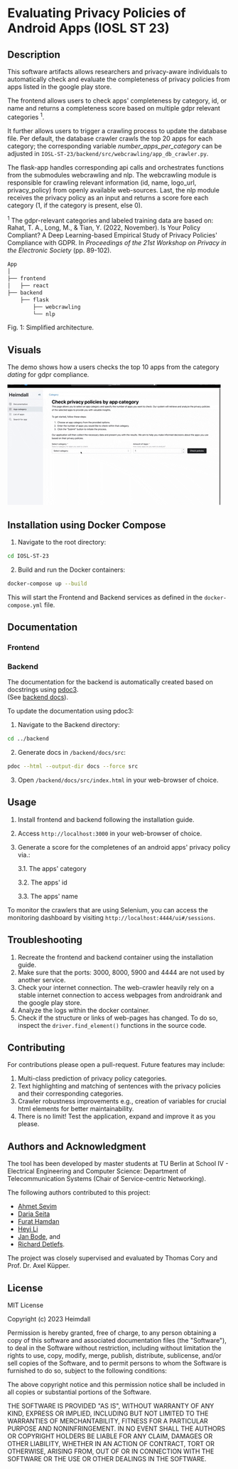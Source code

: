# Evaluating Privacy Policies of Android Apps (IOSL ST 23)


## Description
This software artifacts allows researchers and privacy-aware individuals to automatically check and evaluate the completeness of privacy policies from apps listed in the google play store. 

The frontend allows users to check apps' completeness by category, id, or name and returns a completeness score based on multiple gdpr relevant categories <sup>1</sup>. 

It further allows users to trigger a crawling process to update the database file. Per default, the database crawler crawls the top 20 apps for each category; the corresponding variable _number_apps_per_category_ can be adjusted in ```IOSL-ST-23/backend/src/webcrawling/app_db_crawler.py```.

The flask-app handles corresponding api calls and orchestrates functions from the submodules webcrawling and nlp. The webcrawling module is responsible for crawling relevant information (id, name, logo_url, privacy_policy) from openly available web-sources. Last, the nlp module receives the privacy policy as an input and returns a score fore each category (1, if the category is present, else 0).

<sup>1</sup> The gdpr-relevant categories and labeled training data are based on: <br>
Rahat, T. A., Long, M., & Tian, Y. (2022, November). Is Your Policy Compliant? A Deep Learning-based Empirical Study of Privacy Policies' Compliance with GDPR. In *Proceedings of the 21st Workshop on Privacy in the Electronic Society* (pp. 89-102).

```
App
│
├── frontend
│   ├── react
├── backend
    ├── flask
        ├── webcrawling
        └── nlp

```
Fig. 1: Simplified architecture. 

## Visuals
The demo shows how a users checks the top 10 apps from the category _dating_ for gdpr compliance.

![Demo](example/demo.gif)

## Installation using Docker Compose

1. Navigate to the root directory:

```bash
cd IOSL-ST-23
```

2. Build and run the Docker containers:

```bash
docker-compose up --build
```

This will start the Frontend and Backend services as defined in the `docker-compose.yml` file.

## Documentation

### Frontend

### Backend
The documentation for the backend is automatically created based on docstrings using [pdoc3](https://github.com/pdoc3/pdoc). <br> (See [backend docs](backend/docs/src/index.html)).

To update the documentation using pdoc3:

1. Navigate to the Backend directory:

```bash
cd ../backend
```

2. Generate docs in ```/backend/docs/src```:

```bash
pdoc --html --output-dir docs --force src
```

3. Open ```/backend/docs/src/index.html``` in your web-browser of choice.

## Usage
1. Install frontend and backend following the installation guide.
2. Access ```http://localhost:3000``` in your web-browser of choice.
3. Generate a score for the completenes of an android apps' privacy policy via.:

    3.1. The apps' category

    3.2. The apps' id

    3.3. The apps' name

To monitor the crawlers that are using Selenium, you can access the monitoring dashboard by visiting ```http://localhost:4444/ui#/sessions```. 

## Troubleshooting
1. Recreate the frontend and backend container using the installation guide.
2. Make sure that the ports: 3000, 8000, 5900 and 4444 are not used by another service. 
3. Check your internet connection. The web-crawler heavily rely on a stable internet connection to access webpages from androidrank and the google play store.
4. Analyze the logs within the docker container.
5. Check if the structure or links of web-pages has changed. To do so, inspect the ```driver.find_element()``` functions in the source code. 

## Contributing
For contributions please open a pull-request. Future features may include: 
1. Multi-class prediction of privacy policy categories.
2. Text highlighting and matching of sentences with the privacy policies and their corresponding categories.
3. Crawler robustness improvements e.g., creation of variables for crucial html elements for better maintainability. 
4. There is no limit! Test the application, expand and improve it as you please.

## Authors and Acknowledgment
The tool has been developed by master students at TU Berlin at School IV - Electrical Engineering and Computer Science: Department of Telecommunication Systems (Chair of Service-centric Networking).

The following authors contributed to this project:
* [Ahmet Sevim](https://www.linkedin.com/in/sevimahmet/)
* [Daria Seita](https://www.linkedin.com/in/daria-seita-b346b7187/)
* [Furat Hamdan](https://www.linkedin.com/in/furat-hamdan-9b77b8256/)
* [Heyi Li]()
* [Jan Bode](https://www.linkedin.com/in/bode-jan/), and 
* [Richard Detlefs]().

The project was closely supervised and evaluated by Thomas Cory and Prof. Dr. Axel Küpper.

## License
MIT License

Copyright (c) 2023 Heimdall

Permission is hereby granted, free of charge, to any person obtaining a copy
of this software and associated documentation files (the "Software"), to deal
in the Software without restriction, including without limitation the rights
to use, copy, modify, merge, publish, distribute, sublicense, and/or sell
copies of the Software, and to permit persons to whom the Software is
furnished to do so, subject to the following conditions:

The above copyright notice and this permission notice shall be included in all
copies or substantial portions of the Software.

THE SOFTWARE IS PROVIDED "AS IS", WITHOUT WARRANTY OF ANY KIND, EXPRESS OR
IMPLIED, INCLUDING BUT NOT LIMITED TO THE WARRANTIES OF MERCHANTABILITY,
FITNESS FOR A PARTICULAR PURPOSE AND NONINFRINGEMENT. IN NO EVENT SHALL THE
AUTHORS OR COPYRIGHT HOLDERS BE LIABLE FOR ANY CLAIM, DAMAGES OR OTHER
LIABILITY, WHETHER IN AN ACTION OF CONTRACT, TORT OR OTHERWISE, ARISING FROM,
OUT OF OR IN CONNECTION WITH THE SOFTWARE OR THE USE OR OTHER DEALINGS IN THE
SOFTWARE.


